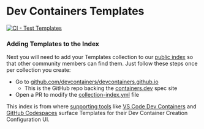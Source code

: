 # Dev Containers Templates

[![CI - Test Templates](https://github.com/deep-space-cartel/devcontainers-templates/actions/workflows/test-pr.yaml/badge.svg)](https://github.com/deep-space-cartel/devcontainers-templates/actions/workflows/test-pr.yaml)

### Adding Templates to the Index

Next you will need to add your Templates collection to our [public index](https://containers.dev/templates) so that other community members can find them. Just follow these steps once per collection you create:

* Go to [github.com/devcontainers/devcontainers.github.io](https://github.com/devcontainers/devcontainers.github.io)
     * This is the GitHub repo backing the [containers.dev](https://containers.dev/) spec site
* Open a PR to modify the [collection-index.yml](https://github.com/devcontainers/devcontainers.github.io/blob/gh-pages/_data/collection-index.yml) file

This index is from where [supporting tools](https://containers.dev/supporting) like [VS Code Dev Containers](https://marketplace.visualstudio.com/items?itemName=ms-vscode-remote.remote-containers) and [GitHub Codespaces](https://github.com/templates/codespaces) surface Templates for their Dev Container Creation Configuration UI.
